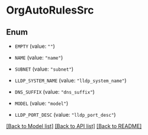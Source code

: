 # OrgAutoRulesSrc

## Enum


* `EMPTY` (value: `""`)

* `NAME` (value: `"name"`)

* `SUBNET` (value: `"subnet"`)

* `LLDP_SYSTEM_NAME` (value: `"lldp_system_name"`)

* `DNS_SUFFIX` (value: `"dns_suffix"`)

* `MODEL` (value: `"model"`)

* `LLDP_PORT_DESC` (value: `"lldp_port_desc"`)


[[Back to Model list]](../README.md#documentation-for-models) [[Back to API list]](../README.md#documentation-for-api-endpoints) [[Back to README]](../README.md)



